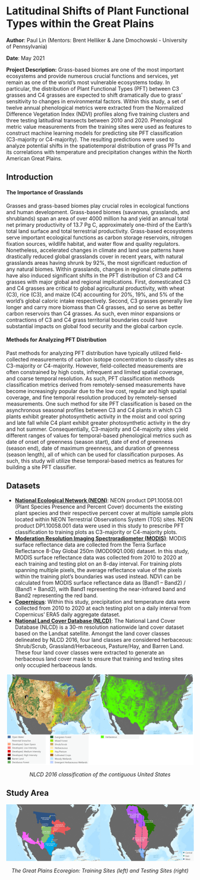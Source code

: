 # Latitudinal Shifts of Plant Functional Types within the Great Plains
**Author**: Paul Lin (Mentors: Brent Helliker & Jane Dmochowski - University of Pennsylvania)

**Date**: May 2021

**Project Description:** 
Grass-based biomes are one of the most important ecosystems and provide numerous crucial functions and services, yet remain as one of the world’s most vulnerable ecosystems today. In particular, the distribution of Plant Functional Types (PFT) between C3 grasses and C4 grasses are expected to shift dramatically due to grass’ sensitivity to changes in environmental factors. Within this study, a set of twelve annual phenological metrics were extracted from the Normalized Difference Vegetation Index (NDVI) profiles along five training clusters and three testing latitudinal transects between 2010 and 2020. Phenological metric value measurements from the training sites were used as features to construct machine learning models for predicting site PFT classification (C3-majority or C4-majority). The resulting predictions were used to analyze potential shifts in the spatiotemporal distribution of grass PFTs and its correlations with temperature and precipitation changes within the North American Great Plains. 

## Introduction
#### The Importance of Grasslands
Grasses and grass-based biomes play crucial roles in ecological functions and human development. Grass-based biomes (savannas, grasslands, and shrublands) span an area of over 4000 million ha and yield an annual total net primary productivity of 13.7 Pg C, approximately one-third of the Earth’s total land surface and total terrestrial productivity. Grass-based ecosystems serve important ecological functions as carbon storage reservoirs, nitrogen fixation sources, wildlife habitat, and water flow and quality regulators. Nonetheless, accelerated changes in climate and land use patterns have drastically reduced global grasslands cover in recent years, with natural grasslands areas having shrunk by 92%, the most significant reduction of any natural biomes. Within grasslands, changes in regional climate patterns have also induced significant shifts in the PFT distribution of C3 and C4 grasses with major global and regional implications. First, domesticated C3 and C4 grasses are critical to global agricultural productivity, with wheat (C3), rice (C3), and maize (C4) accounting for 20%, 19%, and 5% of the world’s global caloric intake respectively. Second, C3 grasses generally live longer and carry more biomass than C4 grasses, and so serve as better carbon reservoirs than C4 grasses. As such, even minor expansions or contractions of C3 and C4 grass territorial boundaries could have substantial impacts on global food security and the global carbon cycle.
#### Methods for Analyzing PFT Distribution
Past methods for analyzing PFT distribution have typically utilized field-collected measurements of carbon isotope concentration to classify sites as C3-majority or C4-majority. However, field-collected measurements are often constrained by high costs, infrequent and limited spatial coverage, and coarse temporal resolution. As such, PFT classification methods classification metrics derived from remotely-sensed measurements have become increasingly popular due to the low cost, regular and high spatial coverage, and fine temporal resolution produced by remotely-sensed measurements. One such method for site PFT classification is based on the asynchronous seasonal profiles between C3 and C4 plants in which C3 plants exhibit greater photosynthetic activity in the moist and cool spring and late fall while C4 plant exhibit greater photosynthetic activity in the dry and hot summer. Consequentially, C3-majority and C4-majority sites yield different ranges of values for temporal-based phenological metrics such as date of onset of greenness (season start), date of end of greenness (season end), date of maximum greenness, and duration of greenness (season length), all of which can be used for classification purposes. As such, this study will utilize these temporal-based metrics as features for building a site PFT classifier.

## Datasets
- **[National Ecological Network (NEON)](https://data.neonscience.org/data-products/DP1.10058.001)**: NEON product DP1.10058.001 (Plant Species Presence and Percent Cover) documents the existing plant species and their respective percent cover at multiple sample plots located within NEON Terrestrial Observations System (TOS) sites. NEON product DP1.10058.001 data were used in this study to prescribe PFT classification to training plots as C3-majority or C4-majority plots.
- **[Moderation Resolution Imaging Spectroradiometer (MODIS)](https://developers.google.com/earth-engine/datasets/catalog/MODIS_006_MOD09Q1)**: MODIS surface reflectance data are collected from the Terra Surface Reflectance 8-Day Global 250m (MOD09Q1.006) dataset. In this study, MODIS surface reflectance data was collected from 2010 to 2020 at each training and testing plot on an 8-day interval. For training plots spanning multiple pixels, the average reflectance value of the pixels within the training plot’s boundaries was used instead. NDVI can be calculated from MODIS surface reflectance data as (Band1 – Band2) / (Band1 + Band2), with Band1 representing the near-infrared band and Band2 representing the red band.
- **[Copernicus](https://developers.google.com/earth-engine/datasets/catalog/COPERNICUS_S2_SR)**: Within this study, precipitation and temperature data were collected from 2010 to 2020 at each testing plot on a daily interval from Copernicus’ ERA5 daily aggregate dataset.
- **[National Land Cover Database (NLCD)](https://www.mrlc.gov/national-land-cover-database-nlcd-2016)**: The National Land Cover Database (NLCD) is a 30-m resolution nationwide land cover dataset based on the Landsat satellite. Amongst the land cover classes delineated by NLCD 2016, four land classes are considered herbaceous: Shrub/Scrub, Grassland/Herbaceous, Pasture/Hay, and Barren Land. These four land cover classes were extracted to generate an herbaceous land cover mask to ensure that training and testing sites only occupied herbaceous lands.
<p align = "center"><img src="https://github.com/paulslin/paulslin.github.io/blob/main/images/Lat_Shift/NLCD.PNG?raw=true"></p>
<p align = "center"><i>NLCD 2016 classification of the contiguous United States </i></p>

## Study Area
<p align = "center"><img src="https://github.com/paulslin/paulslin.github.io/blob/main/images/Lat_Shift/Training_Testing_Sites.PNG?raw=true"></p>
<p align = "center"><i>The Great Plains Ecoregion: Training Sites (left) and Testing Sites (right)</i></p>
